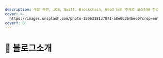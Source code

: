 ```yaml
---
description: 개발 관련, iOS, Swift, Blockchain, Web3 등의 주제로 포스팅을 하려합니다.
cover: >-
  https://images.unsplash.com/photo-1506318137071-a8e063b4bec0?crop=entropy&cs=srgb&fm=jpg&ixid=M3wxOTcwMjR8MHwxfHNlYXJjaHwxMHx8c3BhY2V8ZW58MHx8fHwxNjg1NzY3NDc5fDA&ixlib=rb-4.0.3&q=85
coverY: 0
---
```


# 👋 블로그소개

